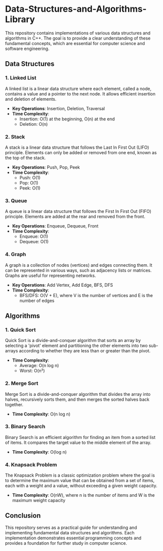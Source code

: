 # Data-Structures-and-Algorithms-Library
This repository contains implementations of various data structures and algorithms in C++. The goal is to provide a clear understanding of these fundamental concepts, which are essential for computer science and software engineering.

## Data Structures

### 1. Linked List
A linked list is a linear data structure where each element, called a node, contains a value and a pointer to the next node. It allows efficient insertion and deletion of elements.

- **Key Operations**: Insertion, Deletion, Traversal
- **Time Complexity**:
  - Insertion: O(1) at the beginning, O(n) at the end
  - Deletion: O(n)

### 2. Stack
A stack is a linear data structure that follows the Last In First Out (LIFO) principle. Elements can only be added or removed from one end, known as the top of the stack.

- **Key Operations**: Push, Pop, Peek
- **Time Complexity**:
  - Push: O(1)
  - Pop: O(1)
  - Peek: O(1)

### 3. Queue
A queue is a linear data structure that follows the First In First Out (FIFO) principle. Elements are added at the rear and removed from the front.

- **Key Operations**: Enqueue, Dequeue, Front
- **Time Complexity**:
  - Enqueue: O(1)
  - Dequeue: O(1)

### 4. Graph
A graph is a collection of nodes (vertices) and edges connecting them. It can be represented in various ways, such as adjacency lists or matrices. Graphs are useful for representing networks.

- **Key Operations**: Add Vertex, Add Edge, BFS, DFS
- **Time Complexity**:
  - BFS/DFS: O(V + E), where V is the number of vertices and E is the number of edges

## Algorithms

### 1. Quick Sort
Quick Sort is a divide-and-conquer algorithm that sorts an array by selecting a 'pivot' element and partitioning the other elements into two sub-arrays according to whether they are less than or greater than the pivot.

- **Time Complexity**:
  - Average: O(n log n)
  - Worst: O(n²)

### 2. Merge Sort
Merge Sort is a divide-and-conquer algorithm that divides the array into halves, recursively sorts them, and then merges the sorted halves back together.

- **Time Complexity**: O(n log n)

### 3. Binary Search
Binary Search is an efficient algorithm for finding an item from a sorted list of items. It compares the target value to the middle element of the array.

- **Time Complexity**: O(log n)

### 4. Knapsack Problem
The Knapsack Problem is a classic optimization problem where the goal is to determine the maximum value that can be obtained from a set of items, each with a weight and a value, without exceeding a given weight capacity.

- **Time Complexity**: O(nW), where n is the number of items and W is the maximum weight capacity

## Conclusion
This repository serves as a practical guide for understanding and implementing fundamental data structures and algorithms. Each implementation demonstrates essential programming concepts and provides a foundation for further study in computer science.
